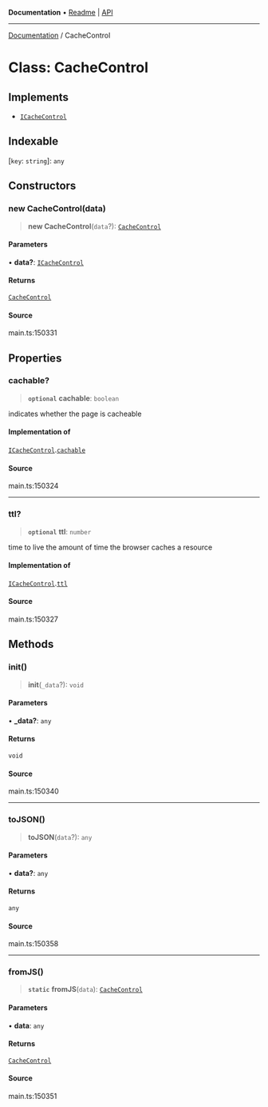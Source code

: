 **Documentation** • [Readme](../README.md) \| [API](../globals.md)

***

[Documentation](../README.md) / CacheControl

# Class: CacheControl

## Implements

- [`ICacheControl`](../interfaces/ICacheControl.md)

## Indexable

 \[`key`: `string`\]: `any`

## Constructors

### new CacheControl(data)

> **new CacheControl**(`data`?): [`CacheControl`](CacheControl.md)

#### Parameters

• **data?**: [`ICacheControl`](../interfaces/ICacheControl.md)

#### Returns

[`CacheControl`](CacheControl.md)

#### Source

main.ts:150331

## Properties

### cachable?

> **`optional`** **cachable**: `boolean`

indicates whether the page is cacheable

#### Implementation of

[`ICacheControl`](../interfaces/ICacheControl.md).[`cachable`](../interfaces/ICacheControl.md#cachable)

#### Source

main.ts:150324

***

### ttl?

> **`optional`** **ttl**: `number`

time to live
the amount of time the browser caches a resource

#### Implementation of

[`ICacheControl`](../interfaces/ICacheControl.md).[`ttl`](../interfaces/ICacheControl.md#ttl)

#### Source

main.ts:150327

## Methods

### init()

> **init**(`_data`?): `void`

#### Parameters

• **\_data?**: `any`

#### Returns

`void`

#### Source

main.ts:150340

***

### toJSON()

> **toJSON**(`data`?): `any`

#### Parameters

• **data?**: `any`

#### Returns

`any`

#### Source

main.ts:150358

***

### fromJS()

> **`static`** **fromJS**(`data`): [`CacheControl`](CacheControl.md)

#### Parameters

• **data**: `any`

#### Returns

[`CacheControl`](CacheControl.md)

#### Source

main.ts:150351
